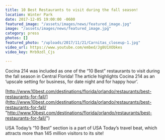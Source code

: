 ```yaml
---
title: 10 Best Restaurants to visit during the fall season!
location: Winter Park
date: 2017-12-05 19:00:00 -0600
featured_image: "/assets/images/news/featured_image.jpg"
image: "/assets/images/news/featured_image.jpg"
category: press
photos: []
featured_photo: "/uploads/2017/11/21/Carnitas_closeup-1.jpg"
video_url: https://www.youtube.com/embed/Jg8U1XObkes
video_key: Mrb9zdl_Cjs

---
```

Cocina 214 was included as one of the “10 Best” restaurants to visit during the fall season in Central Florida! The article highlights Cocina 214 as an ‘upscale setting for business, for date night and for happy hour’. 

 

[http://www.10best.com/destinations/florida/orlando/restaurants/best-restaurants-for-fall/](http://www.10best.com/destinations/florida/orlando/restaurants/best-restaurants-for-fall/ "http://www.10best.com/destinations/florida/orlando/restaurants/best-restaurants-for-fall/")

 

USA Today’s “10 Best” section is a part of USA Today’s travel beat, which attracts more than 145 million visitors to its site! 